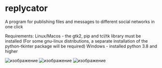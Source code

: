 # replycator
A program for publishing files and messages to different social networks in one click

Requirements: Linux/Macos - the gtk2, pip and tcl/tk library must be installed (For some gnu-linux distributions, a separate installation of the python-tkinter package will be required)
Windows - installed python 3.8 and higher

 ![изображение](https://github.com/evembar/replycator/assets/78268817/44332a8e-2ad3-4337-905d-e1f0d28ccf96)
                                                         ![изображение](https://github.com/evembar/replycator/assets/78268817/053fd559-3283-4a27-a336-dcde7b485fa9) 
![изображение](https://github.com/evembar/replycator/assets/78268817/2d7e78ce-094b-42a6-a4a4-4af892ce2af6)

